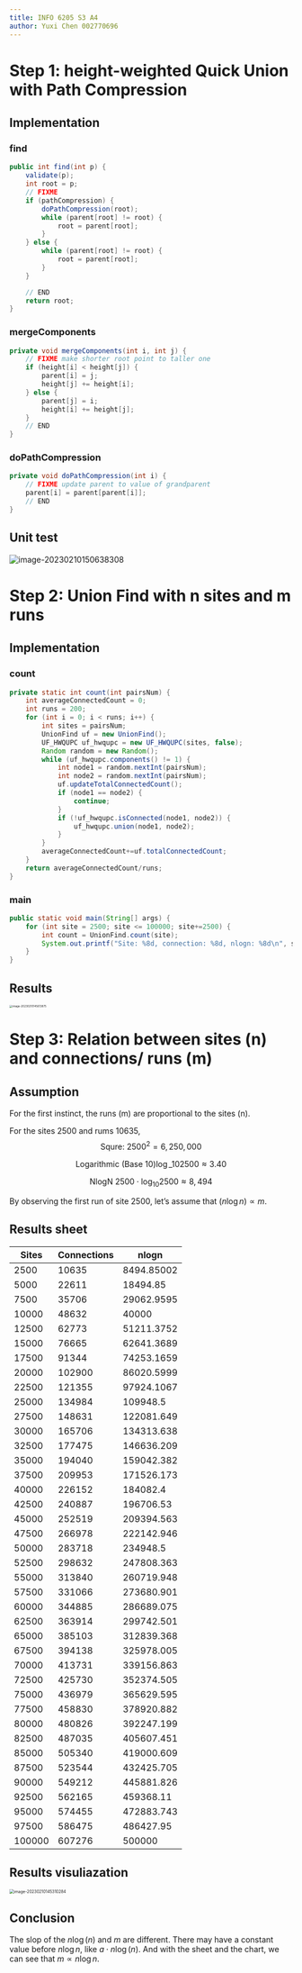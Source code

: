 ```yaml
---
title: INFO 6205 S3 A4
author: Yuxi Chen 002770696
---
```


# Step 1: height-weighted Quick Union with Path Compression

## Implementation

### find

```java
public int find(int p) {
    validate(p);
    int root = p;
    // FIXME
    if (pathCompression) {
        doPathCompression(root);
        while (parent[root] != root) {
            root = parent[root];
        }
    } else {
        while (parent[root] != root) {
            root = parent[root];
        }
    }

    // END
    return root;
}
```

### mergeComponents

```java
private void mergeComponents(int i, int j) {
    // FIXME make shorter root point to taller one
    if (height[i] < height[j]) {
        parent[i] = j;
        height[j] += height[i];
    } else {
        parent[j] = i;
        height[i] += height[j];
    }
    // END
}
```

### doPathCompression

```java
private void doPathCompression(int i) {
    // FIXME update parent to value of grandparent
    parent[i] = parent[parent[i]];
    // END
}
```

## Unit test

![image-20230210150638308](./assets/image-20230210150638308.png)

# Step 2: Union Find with n sites and m runs

## Implementation

### count

```java
private static int count(int pairsNum) {
    int averageConnectedCount = 0;
    int runs = 200;
    for (int i = 0; i < runs; i++) {
        int sites = pairsNum;
        UnionFind uf = new UnionFind();
        UF_HWQUPC uf_hwqupc = new UF_HWQUPC(sites, false);
        Random random = new Random();
        while (uf_hwqupc.components() != 1) {
            int node1 = random.nextInt(pairsNum);
            int node2 = random.nextInt(pairsNum);
            uf.updateTotalConnectedCount();
            if (node1 == node2) {
                continue;
            }
            if (!uf_hwqupc.isConnected(node1, node2)) {
                uf_hwqupc.union(node1, node2);
            }
        }
        averageConnectedCount+=uf.totalConnectedCount;
    }
    return averageConnectedCount/runs;
}
```

### main

```java
public static void main(String[] args) {
    for (int site = 2500; site <= 100000; site+=2500) {
        int count = UnionFind.count(site);
        System.out.printf("Site: %8d, connection: %8d, nlogn: %8d\n", site,count,  (int)(site * (Math.log10(site))));
    }
}
```

## Results

<img src="./assets/image-20230210145613875.png" alt="image-20230210145613875" style="zoom: 33%;" />

# Step 3: Relation between sites (n) and connections/ runs (m)

## Assumption

For the first instinct, the runs (m) are proportional to the sites (n).

For the sites 2500 and rums 10635,
$$\text{Squre: }2500 ^2 = 6,250,000$$

$$\text{Logarithmic (Base 10)} \log\_{10}{2500} \approx 3.40$$

$$\text{NlogN } 2500\cdot\log_{10}{2500}\approx 8,494$$

By observing the first run of site 2500, let’s assume that $(n\log{n}) \propto m$.

## Results sheet

| Sites  | Connections | nlogn      |
| ------ | ----------- | ---------- |
| 2500   | 10635       | 8494.85002 |
| 5000   | 22611       | 18494.85   |
| 7500   | 35706       | 29062.9595 |
| 10000  | 48632       | 40000      |
| 12500  | 62773       | 51211.3752 |
| 15000  | 76665       | 62641.3689 |
| 17500  | 91344       | 74253.1659 |
| 20000  | 102900      | 86020.5999 |
| 22500  | 121355      | 97924.1067 |
| 25000  | 134984      | 109948.5   |
| 27500  | 148631      | 122081.649 |
| 30000  | 165706      | 134313.638 |
| 32500  | 177475      | 146636.209 |
| 35000  | 194040      | 159042.382 |
| 37500  | 209953      | 171526.173 |
| 40000  | 226152      | 184082.4   |
| 42500  | 240887      | 196706.53  |
| 45000  | 252519      | 209394.563 |
| 47500  | 266978      | 222142.946 |
| 50000  | 283718      | 234948.5   |
| 52500  | 298632      | 247808.363 |
| 55000  | 313840      | 260719.948 |
| 57500  | 331066      | 273680.901 |
| 60000  | 344885      | 286689.075 |
| 62500  | 363914      | 299742.501 |
| 65000  | 385103      | 312839.368 |
| 67500  | 394138      | 325978.005 |
| 70000  | 413731      | 339156.863 |
| 72500  | 425730      | 352374.505 |
| 75000  | 436979      | 365629.595 |
| 77500  | 458830      | 378920.882 |
| 80000  | 480826      | 392247.199 |
| 82500  | 487035      | 405607.451 |
| 85000  | 505340      | 419000.609 |
| 87500  | 523544      | 432425.705 |
| 90000  | 549212      | 445881.826 |
| 92500  | 562165      | 459368.11  |
| 95000  | 574455      | 472883.743 |
| 97500  | 586475      | 486427.95  |
| 100000 | 607276      | 500000     |

## Results visuliazation

<img src="./assets/image-20230210145310284.png" alt="image-20230210145310284" style="zoom:50%;" />

## Conclusion

The slop of the $n\log(n)$ and $m$ are different. There may have a constant value before $n\log{n}$, like $a\cdot n\log(n)$. And with the sheet and the chart, we can see that $m \propto n\log{n}$.
